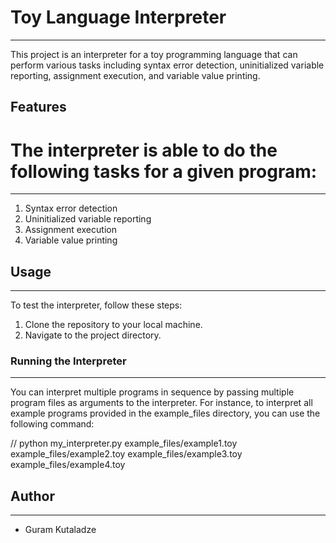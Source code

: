 # Toy Language Interpreter
--------------------------------------------------------------------------------------------------
This project is an interpreter for a toy programming language that can perform various tasks including syntax error detection,
uninitialized variable reporting, assignment execution, and variable value printing.

## Features
#  The interpreter is able to do the following tasks for a given program:
--------------------------------------------------------------------------------------------------
1. Syntax error detection
2. Uninitialized variable reporting
3. Assignment execution
4. Variable value printing



## Usage
--------------------------------------------------------------------------------------------------
To test the interpreter, follow these steps:

1. Clone the repository to your local machine.
2. Navigate to the project directory.

### Running the Interpreter
--------------------------------------------------------------------------------------------------
You can interpret multiple programs in sequence by passing multiple program files as arguments to the interpreter. 
For instance, to interpret all example programs provided in the example_files directory, you can use the following command:

// python my_interpreter.py example_files/example1.toy example_files/example2.toy example_files/example3.toy example_files/example4.toy 


   ## Author
--------------------------------------------------------------------------------------------------
- Guram Kutaladze
